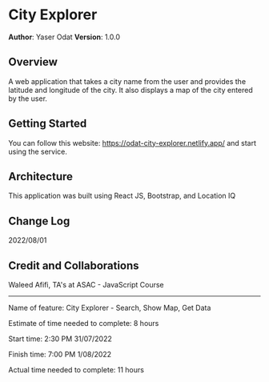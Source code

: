 # City Explorer

**Author**: Yaser Odat
**Version**: 1.0.0 

## Overview
A web application that takes a city name from the user and provides the latitude and longitude of the city. It also displays a map of the city entered by the user.

## Getting Started
You can follow this website: https://odat-city-explorer.netlify.app/ and start using the service.


## Architecture
This application was built using React JS, Bootstrap, and Location IQ

## Change Log

2022/08/01

## Credit and Collaborations
Waleed Afifi,
TA's at ASAC - JavaScript Course

________________________

Name of feature: City Explorer - Search, Show Map, Get Data

Estimate of time needed to complete: 8 hours

Start time: 2:30 PM 31/07/2022

Finish time: 7:00 PM 1/08/2022

Actual time needed to complete: 11 hours
